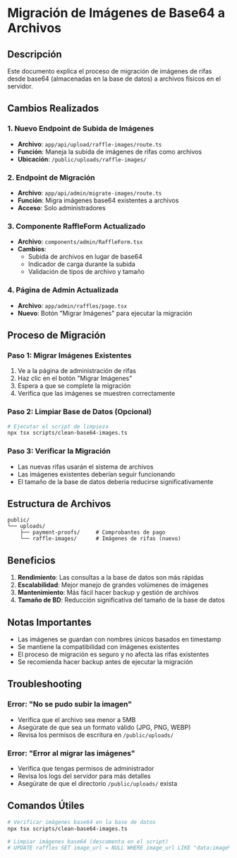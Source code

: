 # Migración de Imágenes de Base64 a Archivos

## Descripción

Este documento explica el proceso de migración de imágenes de rifas desde base64 (almacenadas en la base de datos) a archivos físicos en el servidor.

## Cambios Realizados

### 1. Nuevo Endpoint de Subida de Imágenes
- **Archivo**: `app/api/upload/raffle-images/route.ts`
- **Función**: Maneja la subida de imágenes de rifas como archivos
- **Ubicación**: `/public/uploads/raffle-images/`

### 2. Endpoint de Migración
- **Archivo**: `app/api/admin/migrate-images/route.ts`
- **Función**: Migra imágenes base64 existentes a archivos
- **Acceso**: Solo administradores

### 3. Componente RaffleForm Actualizado
- **Archivo**: `components/admin/RaffleForm.tsx`
- **Cambios**:
  - Subida de archivos en lugar de base64
  - Indicador de carga durante la subida
  - Validación de tipos de archivo y tamaño

### 4. Página de Admin Actualizada
- **Archivo**: `app/admin/raffles/page.tsx`
- **Nuevo**: Botón "Migrar Imágenes" para ejecutar la migración

## Proceso de Migración

### Paso 1: Migrar Imágenes Existentes
1. Ve a la página de administración de rifas
2. Haz clic en el botón "Migrar Imágenes"
3. Espera a que se complete la migración
4. Verifica que las imágenes se muestren correctamente

### Paso 2: Limpiar Base de Datos (Opcional)
```bash
# Ejecutar el script de limpieza
npx tsx scripts/clean-base64-images.ts
```

### Paso 3: Verificar la Migración
- Las nuevas rifas usarán el sistema de archivos
- Las imágenes existentes deberían seguir funcionando
- El tamaño de la base de datos debería reducirse significativamente

## Estructura de Archivos

```
public/
└── uploads/
    ├── payment-proofs/     # Comprobantes de pago
    └── raffle-images/      # Imágenes de rifas (nuevo)
```

## Beneficios

1. **Rendimiento**: Las consultas a la base de datos son más rápidas
2. **Escalabilidad**: Mejor manejo de grandes volúmenes de imágenes
3. **Mantenimiento**: Más fácil hacer backup y gestión de archivos
4. **Tamaño de BD**: Reducción significativa del tamaño de la base de datos

## Notas Importantes

- Las imágenes se guardan con nombres únicos basados en timestamp
- Se mantiene la compatibilidad con imágenes existentes
- El proceso de migración es seguro y no afecta las rifas existentes
- Se recomienda hacer backup antes de ejecutar la migración

## Troubleshooting

### Error: "No se pudo subir la imagen"
- Verifica que el archivo sea menor a 5MB
- Asegúrate de que sea un formato válido (JPG, PNG, WEBP)
- Revisa los permisos de escritura en `/public/uploads/`

### Error: "Error al migrar las imágenes"
- Verifica que tengas permisos de administrador
- Revisa los logs del servidor para más detalles
- Asegúrate de que el directorio `/public/uploads/` exista

## Comandos Útiles

```bash
# Verificar imágenes base64 en la base de datos
npx tsx scripts/clean-base64-images.ts

# Limpiar imágenes base64 (descomenta en el script)
# UPDATE raffles SET image_url = NULL WHERE image_url LIKE "data:image%"
```
